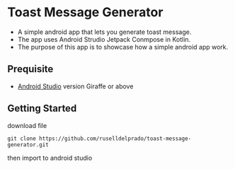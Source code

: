 # Toast Message Generator 
* A simple android app that lets you generate toast message.<br>
* The app uses Android Strudio Jetpack Conmpose in Kotlin.<br>
* The purpose of this app is to showcase how a simple android app work.

## Prequisite
- [Android Studio](https://developer.android.com/studio) version Giraffe or above
## Getting Started
download file
```
git clone https://github.com/ruselldelprado/toast-message-generator.git
```
then import to android studio
